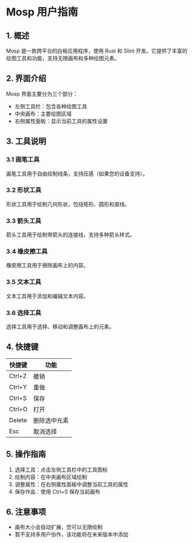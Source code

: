 # Mosp 用户指南

## 1. 概述

Mosp 是一款跨平台的白板应用程序，使用 Rust 和 Slint 开发。它提供了丰富的绘图工具和功能，支持无限画布和多种绘图元素。

## 2. 界面介绍

Mosp 界面主要分为三个部分：
- 左侧工具栏：包含各种绘图工具
- 中央画布：主要绘图区域
- 右侧属性面板：显示当前工具的属性设置

## 3. 工具说明

### 3.1 画笔工具
画笔工具用于自由绘制线条，支持压感（如果您的设备支持）。

### 3.2 形状工具
形状工具用于绘制几何形状，包括矩形、圆形和直线。

### 3.3 箭头工具
箭头工具用于绘制带箭头的连接线，支持多种箭头样式。

### 3.4 橡皮擦工具
橡皮擦工具用于擦除画布上的内容。

### 3.5 文本工具
文本工具用于添加和编辑文本内容。

### 3.6 选择工具
选择工具用于选择、移动和调整画布上的元素。

## 4. 快捷键

| 快捷键 | 功能 |
|-------|------|
| Ctrl+Z | 撤销 |
| Ctrl+Y | 重做 |
| Ctrl+S | 保存 |
| Ctrl+O | 打开 |
| Delete | 删除选中元素 |
| Esc | 取消选择 |

## 5. 操作指南

1. 选择工具：点击左侧工具栏中的工具图标
2. 绘制内容：在中央画布区域绘制
3. 调整属性：在右侧属性面板中调整当前工具的属性
4. 保存作品：使用 Ctrl+S 保存当前画布
    
## 6. 注意事项

- 画布大小会自动扩展，您可以无限绘制
- 暂不支持多用户协作，该功能将在未来版本中添加
